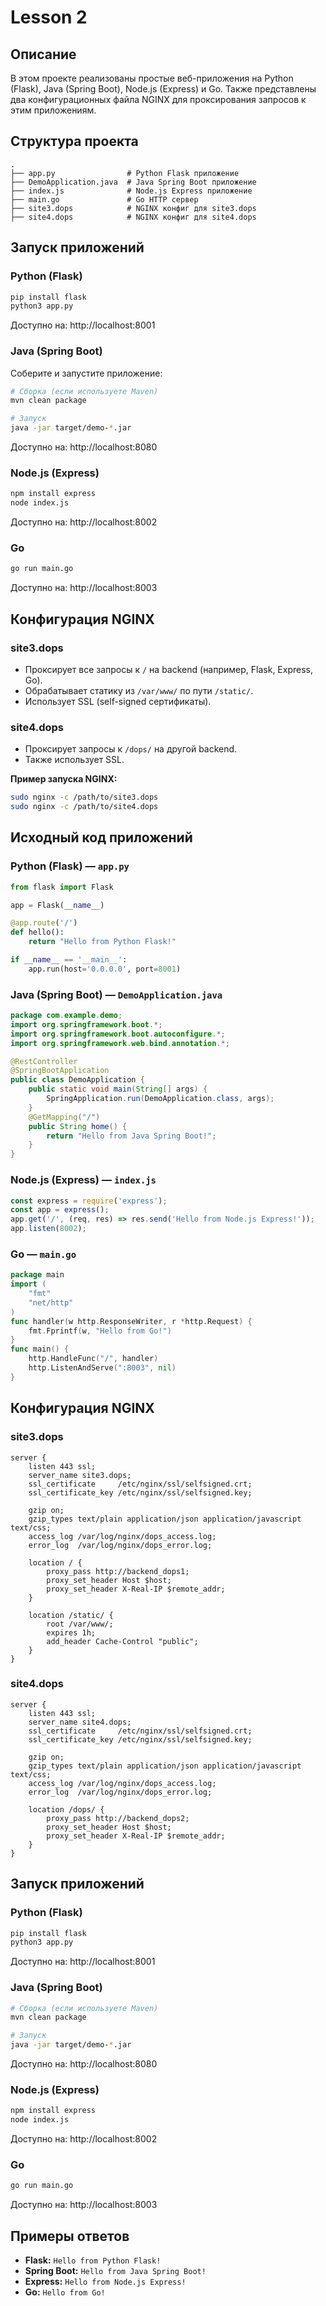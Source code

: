 # Lesson 2
## Описание

В этом проекте реализованы простые веб-приложения на Python (Flask), Java (Spring Boot), Node.js (Express) и Go. Также представлены два конфигурационных файла NGINX для проксирования запросов к этим приложениям.

## Структура проекта

```
.
├── app.py                # Python Flask приложение
├── DemoApplication.java  # Java Spring Boot приложение
├── index.js              # Node.js Express приложение
├── main.go               # Go HTTP сервер
├── site3.dops            # NGINX конфиг для site3.dops
├── site4.dops            # NGINX конфиг для site4.dops
```


## Запуск приложений

### Python (Flask)

```bash
pip install flask
python3 app.py
```

Доступно на: http://localhost:8001

### Java (Spring Boot)

Соберите и запустите приложение:

```bash
# Сборка (если используете Maven)
mvn clean package

# Запуск
java -jar target/demo-*.jar
```

Доступно на: http://localhost:8080

### Node.js (Express)

```bash
npm install express
node index.js
```

Доступно на: http://localhost:8002

### Go

```bash
go run main.go
```

Доступно на: http://localhost:8003

## Конфигурация NGINX

### site3.dops

- Проксирует все запросы к `/` на backend (например, Flask, Express, Go).
- Обрабатывает статику из `/var/www/` по пути `/static/`.
- Использует SSL (self-signed сертификаты).


### site4.dops

- Проксирует запросы к `/dops/` на другой backend.
- Также использует SSL.

**Пример запуска NGINX:**

```bash
sudo nginx -c /path/to/site3.dops
sudo nginx -c /path/to/site4.dops
```
## Исходный код приложений

### Python (Flask) — `app.py`

```python
from flask import Flask

app = Flask(__name__)

@app.route('/')
def hello():
    return "Hello from Python Flask!"

if __name__ == '__main__':
    app.run(host='0.0.0.0', port=8001)
```


### Java (Spring Boot) — `DemoApplication.java`

```java
package com.example.demo;
import org.springframework.boot.*;
import org.springframework.boot.autoconfigure.*;
import org.springframework.web.bind.annotation.*;

@RestController
@SpringBootApplication
public class DemoApplication {
    public static void main(String[] args) {
        SpringApplication.run(DemoApplication.class, args);
    }
    @GetMapping("/")
    public String home() {
        return "Hello from Java Spring Boot!";
    }
}
```


### Node.js (Express) — `index.js`

```javascript
const express = require('express');
const app = express();
app.get('/', (req, res) => res.send('Hello from Node.js Express!'));
app.listen(8002);
```


### Go — `main.go`

```go
package main
import (
    "fmt"
    "net/http"
)
func handler(w http.ResponseWriter, r *http.Request) {
    fmt.Fprintf(w, "Hello from Go!")
}
func main() {
    http.HandleFunc("/", handler)
    http.ListenAndServe(":8003", nil)
}
```


## Конфигурация NGINX

### site3.dops

```nginx
server {
    listen 443 ssl;
    server_name site3.dops;
    ssl_certificate     /etc/nginx/ssl/selfsigned.crt;
    ssl_certificate_key /etc/nginx/ssl/selfsigned.key;

    gzip on;
    gzip_types text/plain application/json application/javascript text/css;
    access_log /var/log/nginx/dops_access.log;
    error_log  /var/log/nginx/dops_error.log;

    location / {
        proxy_pass http://backend_dops1;
        proxy_set_header Host $host;
        proxy_set_header X-Real-IP $remote_addr;
    }

    location /static/ {
        root /var/www/;
        expires 1h;
        add_header Cache-Control "public";
    }
}
```

### site4.dops

```nginx
server {
    listen 443 ssl;
    server_name site4.dops;
    ssl_certificate     /etc/nginx/ssl/selfsigned.crt;
    ssl_certificate_key /etc/nginx/ssl/selfsigned.key;

    gzip on;
    gzip_types text/plain application/json application/javascript text/css;
    access_log /var/log/nginx/dops_access.log;
    error_log  /var/log/nginx/dops_error.log;

    location /dops/ {
        proxy_pass http://backend_dops2;
        proxy_set_header Host $host;
        proxy_set_header X-Real-IP $remote_addr;
    }
}
```

## Запуск приложений

### Python (Flask)

```bash
pip install flask
python3 app.py
```

Доступно на: http://localhost:8001

### Java (Spring Boot)

```bash
# Сборка (если используете Maven)
mvn clean package

# Запуск
java -jar target/demo-*.jar
```

Доступно на: http://localhost:8080

### Node.js (Express)

```bash
npm install express
node index.js
```

Доступно на: http://localhost:8002

### Go

```bash
go run main.go
```

Доступно на: http://localhost:8003

## Примеры ответов

- **Flask:** `Hello from Python Flask!`
- **Spring Boot:** `Hello from Java Spring Boot!`
- **Express:** `Hello from Node.js Express!`
- **Go:** `Hello from Go!`



